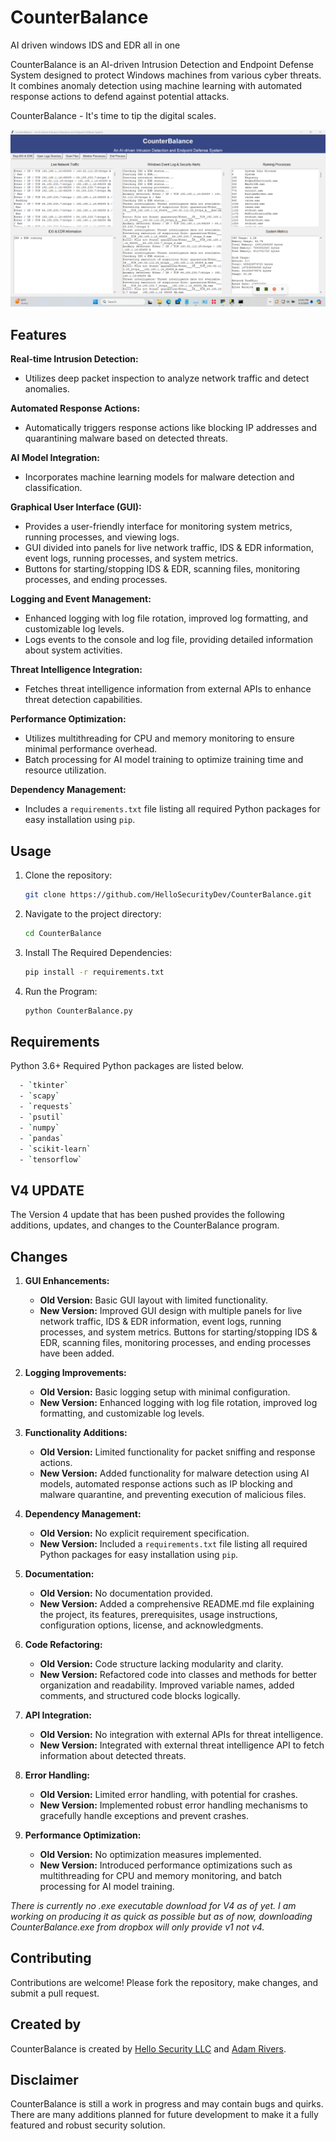 # CounterBalance
AI driven windows IDS and EDR all in one

CounterBalance is an AI-driven Intrusion Detection and Endpoint Defense System designed to protect Windows machines from various cyber threats. It combines anomaly detection using machine learning with automated response actions to defend against potential attacks.

CounterBalance - It's time to tip the digital scales.


![CounterBalance Logo](https://github.com/HelloSecurityDev/CounterBalance/blob/main/CounterBalance%20Logo.png)

## Features

 **Real-time Intrusion Detection:**
   - Utilizes deep packet inspection to analyze network traffic and detect anomalies.
   
 **Automated Response Actions:**
   - Automatically triggers response actions like blocking IP addresses and quarantining malware based on detected threats.
   
 **AI Model Integration:**
   - Incorporates machine learning models for malware detection and classification.
   
 **Graphical User Interface (GUI):**
   - Provides a user-friendly interface for monitoring system metrics, running processes, and viewing logs.
   - GUI divided into panels for live network traffic, IDS & EDR information, event logs, running processes, and system metrics.
   - Buttons for starting/stopping IDS & EDR, scanning files, monitoring processes, and ending processes.

 **Logging and Event Management:**
   - Enhanced logging with log file rotation, improved log formatting, and customizable log levels.
   - Logs events to the console and log file, providing detailed information about system activities.

 **Threat Intelligence Integration:**
   - Fetches threat intelligence information from external APIs to enhance threat detection capabilities.
   
 **Performance Optimization:**
   - Utilizes multithreading for CPU and memory monitoring to ensure minimal performance overhead.
   - Batch processing for AI model training to optimize training time and resource utilization.

 **Dependency Management:**
   - Includes a `requirements.txt` file listing all required Python packages for easy installation using `pip`.

## Usage

1. Clone the repository:

   ```bash
   git clone https://github.com/HelloSecurityDev/CounterBalance.git
   ```
2. Navigate to the project directory:

   ```bash
   cd CounterBalance
   ```
3. Install The Required Dependencies:

   ```bash
   pip install -r requirements.txt
   ```
4. Run the Program:

   ```bash
   python CounterBalance.py
   ```

## Requirements

Python 3.6+
Required Python packages are listed below.

```bash
  - `tkinter`
  - `scapy`
  - `requests`
  - `psutil`
  - `numpy`
  - `pandas`
  - `scikit-learn`
  - `tensorflow`
```
   
## V4 UPDATE

The Version 4 update that has been pushed provides the following additions, updates, and changes to the CounterBalance program.

## Changes

1. **GUI Enhancements:**
   - **Old Version:** Basic GUI layout with limited functionality.
   - **New Version:** Improved GUI design with multiple panels for live network traffic, IDS & EDR information, event logs, running processes, and system metrics. Buttons for starting/stopping IDS & EDR, scanning files, monitoring processes, and ending processes have been added.

2. **Logging Improvements:**
   - **Old Version:** Basic logging setup with minimal configuration.
   - **New Version:** Enhanced logging with log file rotation, improved log formatting, and customizable log levels.

3. **Functionality Additions:**
   - **Old Version:** Limited functionality for packet sniffing and response actions.
   - **New Version:** Added functionality for malware detection using AI models, automated response actions such as IP blocking and malware quarantine, and preventing execution of malicious files.

4. **Dependency Management:**
   - **Old Version:** No explicit requirement specification.
   - **New Version:** Included a `requirements.txt` file listing all required Python packages for easy installation using `pip`.

5. **Documentation:**
   - **Old Version:** No documentation provided.
   - **New Version:** Added a comprehensive README.md file explaining the project, its features, prerequisites, usage instructions, configuration options, license, and acknowledgments.

6. **Code Refactoring:**
   - **Old Version:** Code structure lacking modularity and clarity.
   - **New Version:** Refactored code into classes and methods for better organization and readability. Improved variable names, added comments, and structured code blocks logically.

7. **API Integration:**
   - **Old Version:** No integration with external APIs for threat intelligence.
   - **New Version:** Integrated with external threat intelligence API to fetch information about detected threats.

8. **Error Handling:**
   - **Old Version:** Limited error handling, with potential for crashes.
   - **New Version:** Implemented robust error handling mechanisms to gracefully handle exceptions and prevent crashes.

9. **Performance Optimization:**
   - **Old Version:** No optimization measures implemented.
   - **New Version:** Introduced performance optimizations such as multithreading for CPU and memory monitoring, and batch processing for AI model training.

*There is currently no .exe executable download for V4 as of yet. I am working on producing it as quick as possible but as of now, downloading CounterBalance.exe from dropbox will only provide v1 not v4.*

## Contributing

Contributions are welcome! Please fork the repository, make changes, and submit a pull request.

## Created by

CounterBalance is created by [Hello Security LLC](https://hellosecurityllc.github.io) and [Adam Rivers](https://www.linkedin.com/in/adam-rivers-abtzpro23).

## Disclaimer

CounterBalance is still a work in progress and may contain bugs and quirks. There are many additions planned for future development to make it a fully featured and robust security solution.
